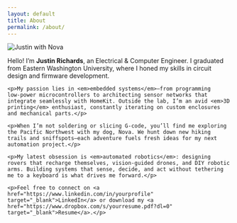 ```yaml
---
layout: default
title: About
permalink: /about/
---
```


<section class="about-me">
  <img src="{{ '/assets/img/me-and-nova.jpg' | relative_url }}" alt="Justin with Nova" class="profile-img" />
  <div class="about-text">
    <p>Hello! I’m <strong>Justin Richards</strong>, an Electrical & Computer Engineer. I graduated from Eastern Washington University, where I honed my skills in circuit design and firmware development.</p>

    <p>My passion lies in <em>embedded systems</em>—from programming low‑power microcontrollers to architecting sensor networks that integrate seamlessly with HomeKit. Outside the lab, I’m an avid <em>3D printing</em> enthusiast, constantly iterating on custom enclosures and mechanical parts.</p>

    <p>When I’m not soldering or slicing G-code, you’ll find me exploring the Pacific Northwest with my dog, Nova. We hunt down new hiking trails and sniffspots—each adventure fuels fresh ideas for my next automation project.</p>

    <p>My latest obsession is <em>automated robotics</em>: designing rovers that recharge themselves, vision‑guided drones, and DIY robotic arms. Building systems that sense, decide, and act without tethering me to a keyboard is what drives me forward.</p>

    <p>Feel free to connect on <a href="https://www.linkedin.com/in/yourprofile" target="_blank">LinkedIn</a> or download my <a href="https://www.dropbox.com/s/yourresume.pdf?dl=0" target="_blank">Resume</a>.</p>
  </div>
</section>
